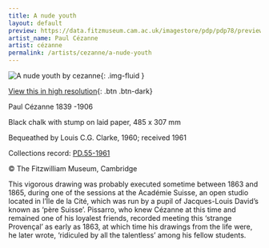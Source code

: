 ```yaml
---
title: A nude youth
layout: default
preview: https://data.fitzmuseum.cam.ac.uk/imagestore/pdp/pdp78/preview_PD_55_1961_1_201705_adn21_dc2.jpg
artist_name: Paul Cézanne
artist: cézanne
permalink: /artists/cezanne/a-nude-youth
---
```


![A nude youth by cezanne](https://data.fitzmuseum.cam.ac.uk/imagestore/pdp/pdp78/PD_55_1961_1_201705_adn21_dc2.jpg){: .img-fluid }

[View this in high resolution](https://data.fitzmuseum.cam.ac.uk/id/image/iiif/media-209078#?c=&m=&cv=){: .btn .btn-dark}

Paul Cézanne 1839 -1906

Black chalk with stump on laid paper, 485 x 307 mm

Bequeathed by Louis C.G. Clarke, 1960; received 1961    

Collections record: [PD.55-1961](https://data.fitzmuseum.cam.ac.uk/id/object/6129)

© The Fitzwilliam Museum, Cambridge

This vigorous drawing was probably executed sometime between 1863 and 1865, during one of the sessions at the Académie Suisse, an open studio located in l’Île de la Cité, which was run by a pupil of Jacques-Louis David’s known as ‘père Suisse’. Pissarro, who knew Cézanne at this time and remained one of his loyalest friends, recorded meeting this ‘strange Provençal’ as early as 1863, at which time his drawings from the life were, he later wrote, ‘ridiculed by all the talentless’ among his fellow students.
